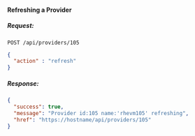 #### Refreshing a Provider

##### Request:

    POST /api/providers/105

``` json
{
  "action" : "refresh"
}
```

##### Response:

``` json
{
  "success": true,
  "message": "Provider id:105 name:'rhevm105' refreshing",
  "href": "https://hostname/api/providers/105"
}
```

